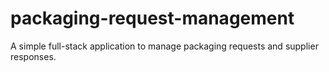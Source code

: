 # packaging-request-management
A simple full-stack application to manage packaging requests and supplier responses.
